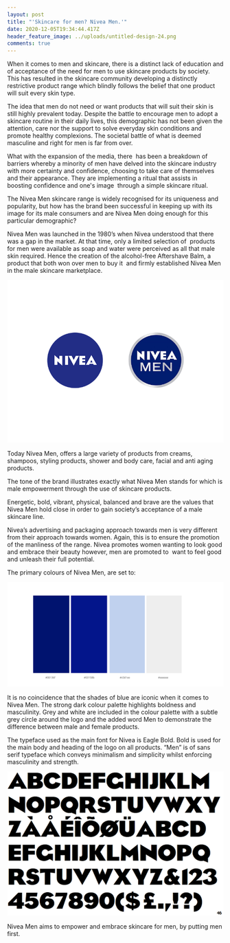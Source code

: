 ```yaml
---
layout: post
title: "'Skincare for men? Nivea Men.'"
date: 2020-12-05T19:34:44.417Z
header_feature_image: ../uploads/untitled-design-24.png
comments: true
---
```

When it comes to men and skincare, there is a distinct lack of education and of acceptance of the need for men to use skincare products by society. This has resulted in the skincare community developing a distinctly restrictive product range which blindly follows the belief that one product will suit every skin type. 

The idea that men do not need or want products that will suit their skin is still highly prevalent today. Despite the battle to encourage men to adopt a skincare routine in their daily lives, this demographic has not been given the attention, care nor the support to solve everyday skin conditions and promote healthy complexions. The societal battle of what is deemed masculine and right for men is far from over.

What with the expansion of the media, there  has been a breakdown of barriers whereby a minority of men have delved into the skincare industry with more certainty and confidence, choosing to take care of themselves and their appearance. They are implementing a ritual that assists in boosting confidence and one's image  through a simple skincare ritual.

The Nivea Men skincare range is widely recognised for its uniqueness and popularity, but how has the brand been successful in keeping up with its image for its male consumers and are Nivea Men doing enough for this particular demographic?

Nivea Men was launched in the 1980’s when Nivea understood that there was a gap in the market. At that time, only a limited selection of  products for men were available as soap and water were perceived as all that male skin required. Hence the creation of the alcohol-free Aftershave Balm, a product that both won over men to buy it  and firmly established Nivea Men  in the male skincare marketplace.

![](../uploads/59de3a30399005.5620ee546ed3c.png)

Today Nivea Men, offers a large variety of products from creams, shampoos, styling products, shower and body care, facial and anti aging products. 

The tone of the brand illustrates exactly what Nivea Men stands for which is male empowerment through the use of skincare products. 

Energetic, bold, vibrant, physical, balanced and brave are the values that Nivea Men hold close in order to gain society’s acceptance of a male skincare line.

Nivea’s advertising and packaging approach towards men is very different from their approach towards women. Again, this is to ensure the promotion of the manliness of the range. Nivea promotes women wanting to look good and embrace their beauty however, men are promoted to  want to feel good and unleash their full potential.

The primary colours of Nivea Men, are set to:

![](../uploads/00136f-03158b-c0d1ee-eeeeee.png)



It is no coincidence that the shades of blue are iconic when it comes to Nivea Men. The strong dark colour palette highlights boldness and masculinity. Grey and white are included in the colour palette with a subtle grey circle around the logo and the added word Men to demonstrate the difference between male and female products.

The typeface used as the main font for Nivea is Eagle Bold. Bold is used for the main body and heading of the logo on all products. “Men” is of sans serif typeface which conveys minimalism and simplicity whilst enforcing masculinity and strength.

![](../uploads/unnamed.gif)

Nivea Men aims to empower and embrace skincare for men, by putting men first.